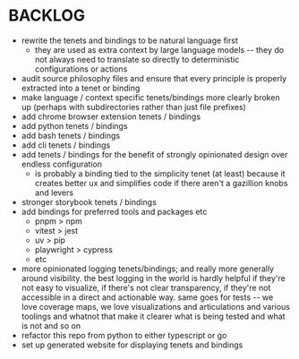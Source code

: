 # BACKLOG

- rewrite the tenets and bindings to be natural language first
  - they are used as extra context by large language models -- they do not always need
    to translate so directly to deterministic configurations or actions
- audit source philosophy files and ensure that every principle is properly extracted
  into a tenet or binding
- make language / context specific tenets/bindings more clearly broken up (perhaps with
  subdirectories rather than just file prefixes)
- add chrome browser extension tenets / bindings
- add python tenets / bindings
- add bash tenets / bindings
- add cli tenets / bindings
- add tenets / bindings for the benefit of strongly opinionated design over endless
  configuration
  - is probably a binding tied to the simplicity tenet (at least) because it creates
    better ux and simplifies code if there aren't a gazillion knobs and levers
- stronger storybook tenets / bindings
- add bindings for preferred tools and packages etc
  - pnpm > npm
  - vitest > jest
  - uv > pip
  - playwright > cypress
  - etc
- more opinionated logging tenets/bindings; and really more generally around visibility.
  the best logging in the world is hardly helpful if they're not easy to visualize, if
  there's not clear transparency, if they're not accessible in a direct and actionable
  way. same goes for tests -- we love coverage maps, we love visualizations and
  articulations and various toolings and whatnot that make it clearer what is being
  tested and what is not and so on
- refactor this repo from python to either typescript or go
- set up generated website for displaying tenets and bindings
